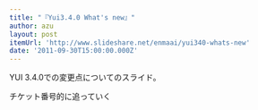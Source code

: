 ```yaml
---
title: "『Yui3.4.0 What's new』"
author: azu
layout: post
itemUrl: 'http://www.slideshare.net/enmaai/yui340-whats-new'
date: '2011-09-30T15:00:00.000Z'
---
```

YUI 3.4.0での変更点についてのスライド。

チケット番号的に追っていく
